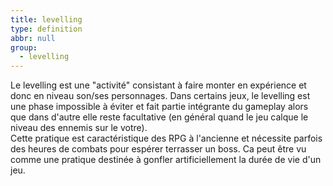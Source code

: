 ```yaml
---
title: levelling
type: definition
abbr: null
group:
  - levelling
---
```

Le levelling est une "activité" consistant à faire monter en expérience et donc en niveau son/ses personnages. Dans certains jeux, le levelling est une phase impossible à éviter et fait partie intégrante du gameplay alors que dans d'autre elle reste facultative (en général quand le jeu calque le niveau des ennemis sur le votre).  
Cette pratique est caractéristique des RPG à l'ancienne et nécessite parfois des heures de combats pour espérer terrasser un boss. Ca peut être vu comme une pratique destinée à gonfler artificiellement la durée de vie d'un jeu.
